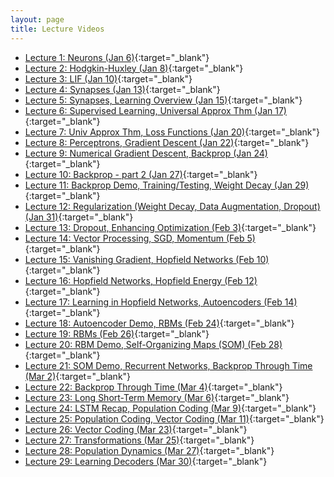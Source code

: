 ```yaml
---
layout: page
title: Lecture Videos
---
```


- [Lecture 1: Neurons (Jan 6)](http://cs.uwaterloo.ca/~jorchard/cs489/videos/Lecture1/Lecture1.html){:target="_blank"}
- [Lecture 2: Hodgkin-Huxley (Jan 8)](http://cs.uwaterloo.ca/~jorchard/cs489/videos/Lecture2/Lecture2.html){:target="_blank"}
- [Lecture 3: LIF (Jan 10)](http://cs.uwaterloo.ca/~jorchard/cs489/videos/Lecture3/Lecture3.html){:target="_blank"}
- [Lecture 4: Synapses (Jan 13)](http://cs.uwaterloo.ca/~jorchard/cs489/videos/Lecture4/Lecture4.html){:target="_blank"}
- [Lecture 5: Synapses, Learning Overview (Jan 15)](http://cs.uwaterloo.ca/~jorchard/cs489/videos/Lecture5/Lecture5.html){:target="_blank"}
- [Lecture 6: Supervised Learning, Universal Approx Thm (Jan 17)](http://cs.uwaterloo.ca/~jorchard/cs489/videos/Lecture6/Lecture6.html){:target="_blank"}
- [Lecture 7: Univ Approx Thm, Loss Functions (Jan 20)](http://cs.uwaterloo.ca/~jorchard/cs489/videos/Lecture7/Lecture7.html){:target="_blank"}
- [Lecture 8: Perceptrons, Gradient Descent (Jan 22)](http://cs.uwaterloo.ca/~jorchard/cs489/videos/Lecture8/Lecture8.html){:target="_blank"}
- [Lecture 9: Numerical Gradient Descent, Backprop (Jan 24)](http://cs.uwaterloo.ca/~jorchard/cs489/videos/Lecture9/Lecture9.html){:target="_blank"}
- [Lecture 10: Backprop - part 2 (Jan 27)](http://cs.uwaterloo.ca/~jorchard/cs489/videos/Lecture10/Lecture10.html){:target="_blank"}
- [Lecture 11: Backprop Demo, Training/Testing, Weight Decay (Jan 29)](http://cs.uwaterloo.ca/~jorchard/cs489/videos/Lecture11/Lecture11.html){:target="_blank"}
- [Lecture 12: Regularization (Weight Decay, Data Augmentation, Dropout) (Jan 31)](http://cs.uwaterloo.ca/~jorchard/cs489/videos/Lecture12/Lecture12.html){:target="_blank"}
- [Lecture 13: Dropout, Enhancing Optimization (Feb 3)](http://cs.uwaterloo.ca/~jorchard/cs489/videos/Lecture13/Lecture13.html){:target="_blank"}
- [Lecture 14: Vector Processing, SGD, Momentum (Feb 5)](http://cs.uwaterloo.ca/~jorchard/cs489/videos/Lecture14/Lecture14.html){:target="_blank"}
- [Lecture 15: Vanishing Gradient, Hopfield Networks (Feb 10)](http://cs.uwaterloo.ca/~jorchard/cs489/videos/Lecture15/Lecture15.html){:target="_blank"}
- [Lecture 16: Hopfield Networks, Hopfield Energy (Feb 12)](http://cs.uwaterloo.ca/~jorchard/cs489/videos/Lecture16/Lecture16.html){:target="_blank"}
- [Lecture 17: Learning in Hopfield Networks, Autoencoders (Feb 14)](http://cs.uwaterloo.ca/~jorchard/cs489/videos/Lecture17/Lecture17.html){:target="_blank"}
- [Lecture 18: Autoencoder Demo, RBMs (Feb 24)](http://cs.uwaterloo.ca/~jorchard/cs489/videos/Lecture18/Lecture18.html){:target="_blank"}
- [Lecture 19: RBMs (Feb 26)](http://cs.uwaterloo.ca/~jorchard/cs489/videos/Lecture19/Lecture19.html){:target="_blank"}
- [Lecture 20: RBM Demo, Self-Organizing Maps (SOM) (Feb 28)](http://cs.uwaterloo.ca/~jorchard/cs489/videos/Lecture20/Lecture20.html){:target="_blank"}
- [Lecture 21: SOM Demo, Recurrent Networks, Backprop Through Time (Mar 2)](http://cs.uwaterloo.ca/~jorchard/cs489/videos/Lecture21/Lecture21.html){:target="_blank"}
- [Lecture 22: Backprop Through Time (Mar 4)](http://cs.uwaterloo.ca/~jorchard/cs489/videos/Lecture22/Lecture22.html){:target="_blank"}
- [Lecture 23: Long Short-Term Memory (Mar 6)](http://cs.uwaterloo.ca/~jorchard/cs489/videos/Lecture23/Lecture23.html){:target="_blank"}
- [Lecture 24: LSTM Recap, Population Coding (Mar 9)](http://cs.uwaterloo.ca/~jorchard/cs489/videos/Lecture24/Lecture24.html){:target="_blank"}
- [Lecture 25: Population Coding, Vector Coding (Mar 11)](http://cs.uwaterloo.ca/~jorchard/cs489/videos/Lecture25/Lecture25.html){:target="_blank"}
- [Lecture 26: Vector Coding (Mar 23)](http://cs.uwaterloo.ca/~jorchard/cs489/videos/Lecture26/Lecture26.html){:target="_blank"}
- [Lecture 27: Transformations (Mar 25)](http://cs.uwaterloo.ca/~jorchard/cs489/videos/Lecture27/Lecture27.html){:target="_blank"}
- [Lecture 28: Population Dynamics (Mar 27)](http://cs.uwaterloo.ca/~jorchard/cs489/videos/Lecture28/Lecture28.html){:target="_blank"}
- [Lecture 29: Learning Decoders (Mar 30)](http://cs.uwaterloo.ca/~jorchard/cs489/videos/Lecture29/Lecture29.html){:target="_blank"}


